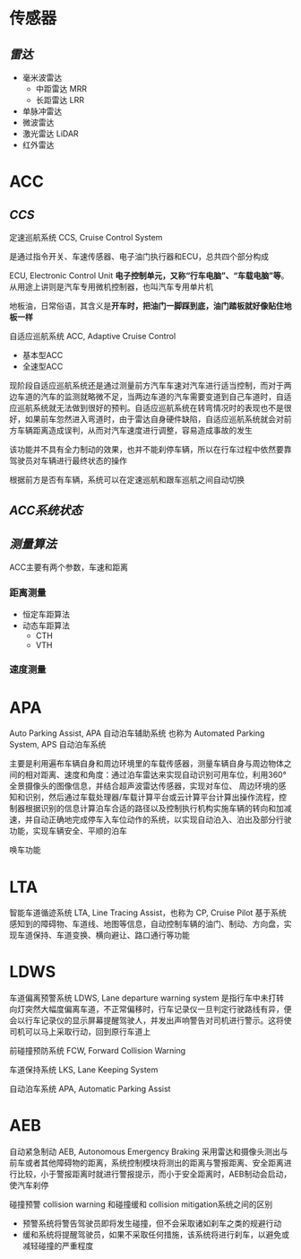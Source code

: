# 传感器

## *雷达*

* 毫米波雷达
  * 中距雷达 MRR 
  * 长距雷达 LRR
* 单脉冲雷达
* 微波雷达
* 激光雷达 LiDAR
* 红外雷达

# ACC

## *CCS*

定速巡航系统 CCS, Cruise Control System

是通过指令开关、车速传感器、电子油门执行器和ECU，总共四个部分构成

ECU, Electronic Control Unit **电子控制单元，又称“行车电脑”、“车载电脑”等**。 从用途上讲则是汽车专用微机控制器，也叫汽车专用单片机

地板油，日常俗语，其含义是**开车时，把油门一脚踩到底，油门踏板就好像贴住地板一样**





自适应巡航系统 ACC, Adaptive Cruise Control

* 基本型ACC
* 全速型ACC



现阶段自适应巡航系统还是通过测量前方汽车车速对汽车进行适当控制，而对于两边车道的汽车的监测就略微不足，当两边车道的汽车需要变道到自己车道时，自适应巡航系统就无法做到很好的预判。自适应巡航系统在转弯情况时的表现也不是很好，如果前车忽然进入弯道时，由于雷达自身硬件缺陷，自适应巡航系统就会对前方车辆距离造成误判，从而对汽车速度进行调整，容易造成事故的发生



该功能并不具有全力制动的效果，也并不能刹停车辆，所以在行车过程中依然要靠驾驶员对车辆进行最终状态的操作





根据前方是否有车辆，系统可以在定速巡航和跟车巡航之间自动切换





## *ACC系统状态*

## *测量算法*

ACC主要有两个参数，车速和距离

### 距离测量

* 恒定车距算法
* 动态车距算法
  * CTH
  * VTH

### 速度测量

# APA

Auto Parking Assist, APA 自动泊车辅助系统 也称为 Automated Parking System, APS 自动泊车系统

主要是利用遍布车辆自身和周边环境里的车载传感器，测量车辆自身与周边物体之间的相对距离、速度和角度：通过泊车雷达来实现自动识别可用车位，利用360°全景摄像头的图像信息，并结合超声波雷达传感器，实现对车位、 周边环境的感知和识别，然后通过车载处理器/车载计算平台或云计算平台计算出操作流程，控制器根据识别的信息计算泊车合适的路径以及控制执行机构实施车辆的转向和加减速，并自动正确地完成停车入车位动作的系统，以实现自动泊入、泊出及部分行驶功能，实现车辆安全、平顺的泊车

唤车功能

# LTA

智能车道循迹系统 LTA, Line Tracing Assist，也称为 CP, Cruise Pilot 基于系统感知到的障碍物、车道线、地图等信息，自动控制车辆的油门、制动、方向盘，实现车道保持、车道变换、横向避让、路口通行等功能

# LDWS

车道偏离预警系统 LDWS, Lane departure warning system 是指行车中未打转向灯突然大幅度偏离车道，不正常偏移时，行车记录仪一旦判定行驶路线有异，便会以行车记录仪的显示屏幕提醒驾驶人，并发出声响警告对司机进行警示。这将使司机可以马上采取行动，回到原行车道上



前碰撞预防系统 FCW, Forward Collision Warning



车道保持系统 LKS, Lane Keeping System



自动泊车系统 APA, Automatic Parking Assist



# AEB

自动紧急制动 AEB, Autonomous Emergency Braking 采用雷达和摄像头测出与前车或者其他障碍物的距离，系统控制模块将测出的距离与警报距离、安全距离进行比较，小于警报距离时就进行警报提示，而小于安全距离时，AEB制动会启动，使汽车刹停

碰撞预警 collision warning 和碰撞缓和 collision mitigation系统之间的区别

* 预警系统将警告驾驶员即将发生碰撞，但不会采取诸如刹车之类的规避行动
* 缓和系统将提醒驾驶员，如果不采取任何措施，该系统将进行刹车，以避免或减轻碰撞的严重程度
